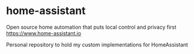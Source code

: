# home-assistant
 Open source home automation that puts local control and privacy first https://www.home-assistant.io

Personal repository to hold my custom implementations for HomeAssistant
